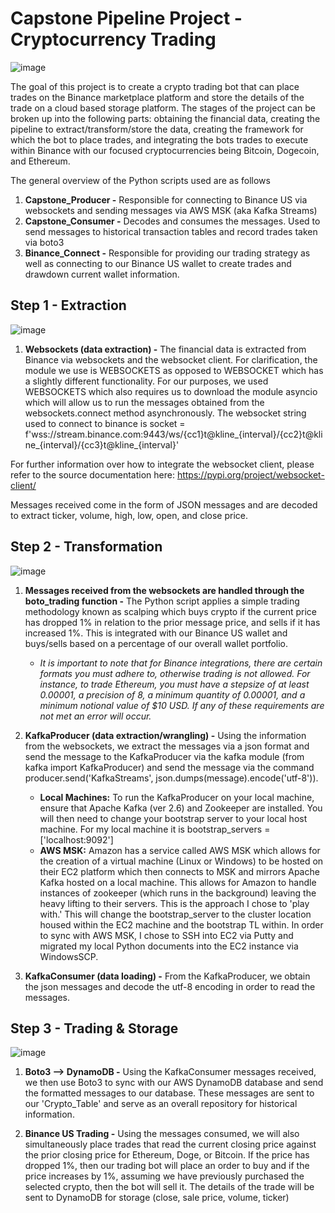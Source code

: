 # Capstone Pipeline Project - Cryptocurrency Trading

![image](https://user-images.githubusercontent.com/80606434/134072126-37f2de08-bd5d-4be2-854a-e0059854eef5.png)

The goal of this project is to create a crypto trading bot that can place trades on the Binance marketplace platform and store the details of the trade on a cloud based storage platform. The stages of the project can be broken up into the following parts: obtaining the financial data, creating the pipeline to extract/transform/store the data, creating the framework for which the bot to place trades, and integrating the bots trades to execute within Binance with our focused cryptocurrencies being Bitcoin, Dogecoin, and Ethereum.

The general overview of the Python scripts used are as follows
1. **Capstone_Producer -** Responsible for connecting to Binance US via websockets and sending messages via AWS MSK (aka Kafka Streams)
2. **Capstone_Consumer -** Decodes and consumes the messages. Used to send messages to historical transaction tables and record trades taken via boto3
3. **Binance_Connect -** Responsible for providing our trading strategy as well as connecting to our Binance US wallet to create trades and drawdown current wallet information.

## Step 1 - Extraction
![image](https://user-images.githubusercontent.com/80606434/134079538-1d3917c8-c0d7-4698-9d34-71d8c7be8498.png)

1. **Websockets (data extraction) -** The financial data is extracted from Binance via websockets and the websocket client. For clarification, the module we use is WEBSOCKETS as opposed to WEBSOCKET which has a slightly different functionality. For our purposes, we used WEBSOCKETS which also requires us to download the module asyncio which will allow us to run the messages obtained from the websockets.connect method asynchronously. The websocket string used to connect to binance is socket = f'wss://stream.binance.com:9443/ws/{cc1}t@kline_{interval}/{cc2}t@kline_{interval}/{cc3}t@kline_{interval}'

For further information over how to integrate the websocket client, please refer to the source documentation here: https://pypi.org/project/websocket-client/

Messages received come in the form of JSON messages and are decoded to extract ticker, volume, high, low, open, and close price.

## Step 2 - Transformation
![image](https://user-images.githubusercontent.com/80606434/134079630-eba06c85-e0aa-49ff-b943-b59b9ad852a5.png)


1. **Messages received from the websockets are handled through the boto_trading function -** The Python script applies a simple trading methodology known as scalping which buys crypto if the current price has dropped 1% in relation to the prior message price, and sells if it has increased 1%. This is integrated with our Binance US wallet and buys/sells based on a percentage of our overall wallet portfolio. 
   - *It is important to note that for Binance integrations, there are certain formats you must adhere to, otherwise trading is not allowed. For instance, to trade    Ethereum, you must have a stepsize of at least 0.00001, a precision of 8, a minimum quantity of 0.00001, and a minimum notional value of $10 USD. If any of these requirements are not met an error will occur.*

2. **KafkaProducer (data extraction/wrangling) -** Using the information from the websockets, we extract the messages via a json format and send the message to the KafkaProducer via the kafka module (from kafka import KafkaProducer) and send the message via the command producer.send('KafkaStreams', json.dumps(message).encode('utf-8')).
   - **Local Machines:** To run the KafkaProducer on your local machine, ensure that Apache Kafka (ver 2.6) and Zookeeper are installed. You will then need to change your  bootstrap server to your local host machine. For my local machine it is bootstrap_servers = ['localhost:9092']
   - **AWS MSK:** Amazon has a service called AWS MSK which allows for the creation of a virtual machine (Linux or Windows) to be hosted on their EC2 platform which then connects to MSK and mirrors Apache Kafka hosted on a local machine. This allows for Amazon to handle instances of zookeeper (which runs in the background) leaving the heavy lifting to their servers. This is the approach I chose to 'play with.' This will change the bootstrap_server to the cluster location housed within the EC2 machine and the bootstrap TL within. In order to sync with AWS MSK, I chose to SSH into EC2 via Putty and migrated my local Python documents into the EC2 instance via WindowsSCP.

3. **KafkaConsumer (data loading) -** From the KafkaProducer, we obtain the json messages and decode the utf-8 encoding in order to read the messages.

## Step 3 - Trading & Storage
![image](https://user-images.githubusercontent.com/80606434/134079659-241b2a2f-3a15-49e2-a57b-7af94bffd2f1.png)

1. **Boto3 --> DynamoDB -** Using the KafkaConsumer messages received, we then use Boto3 to sync with our AWS DynamoDB database and send the formatted messages to our database. These messages are sent to our 'Crypto_Table' and serve as an overall repository for historical information.

2. **Binance US Trading -** Using the messages consumed, we will also simultaneously place trades that read the current closing price against the prior closing price for Ethereum, Doge, or Bitcoin. If the price has dropped 1%, then our trading bot will place an order to buy and if the price increases by 1%, assuming we have previously purchased the selected crypto, then the bot will sell it. The details of the trade will be sent to DynamoDB for storage (close, sale price, volume, ticker)


